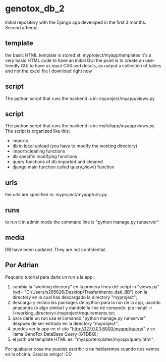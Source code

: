 # genotox_db_2
Initial repository with the Django app developed in the first 3 months. Second attempt.

## template 
the basic HTML template is stored at: myproject/myapp/templates
it's a very basic HTML code to have an initial GUI
the point is to create an user frendly GUI to have as input CAS and details, as output a collection of tables and not the excel file I download right now

## script
The python script that runs the backend is in: myproject/myapp/views.py


## script
The python script that runs the backend is in: myfullapp/myapp/views.py
The script is organized like this:
- imports
- db in local upload (you have to modify the working directory)
- import/cleaning functions
- db specific modifying functions
- query functions of db imported and cleaned
- django main function called query_view() function

## urls
the urls are specified in: myproject/myapp/urls.py

## runs
to run it in admin mode the command line is "python manage.py runserver"

## media
DB have been updated. They are not confidential.

## Por Adrian
Pequeno tutorial para darle un run a la app:
1) cambia la "working direcory" en la primera linea del script in "views.py" (wd= "C:/Users/s265626/Desktop/Trasferimento_dati_BB") con la directory en la cual has descargado la directory "myproject";
2) descarga y instala las packages de python para la run de la app, usando anaconda (o algo similar) y dandole la line de comando: pip install -r /<working_directory>/myproject/requirements.txt;
3) para darle un run usa el comando "python manage.py runserver" despues de ser entrado en la directory "myproject";
4) puedes ver la app en el sito "http://127.0.0.1:8000/myapp/query/" y se llama GenoTox DataBase Query (GTDBQ);
5) el path del template HTML es: "myapp/templates/myapp/query.html";

Por qualquier cosa me puedes escribir o ne hablaremos cuando nos vemos en la oficina.
Gracias amigo! :DD
